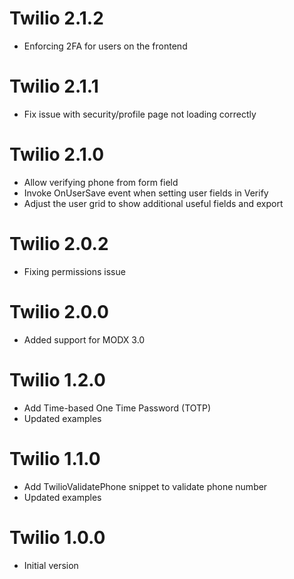 Twilio 2.1.2
==============
- Enforcing 2FA for users on the frontend

Twilio 2.1.1
  ==============
- Fix issue with security/profile page not loading correctly

Twilio 2.1.0
==============
- Allow verifying phone from form field
- Invoke OnUserSave event when setting user fields in Verify
- Adjust the user grid to show additional useful fields and export

Twilio 2.0.2
==============
- Fixing permissions issue

Twilio 2.0.0
===============
- Added support for MODX 3.0

Twilio 1.2.0
===============
- Add Time-based One Time Password (TOTP)
- Updated examples

Twilio 1.1.0
===============
- Add TwilioValidatePhone snippet to validate phone number
- Updated examples

Twilio 1.0.0
===============
- Initial version
